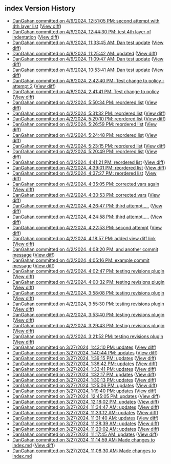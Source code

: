 ## index Version History

* [DanGahan committed on 4/9/2024, 12:51:05 PM: second attempt with 4th layer list](https://github.com/DanGahanCGI/DanGahanCGI.github.io/commit/1a7aada6d3331cd441ab9bf49567b0a6773c6960) ([View diff](https://github.com/DanGahanCGI/DanGahanCGI.github.io/compare/3bf39260d05bbc684b853e1490cc6c39092c35cd...1a7aada6d3331cd441ab9bf49567b0a6773c6960))
* [DanGahan committed on 4/9/2024, 12:44:30 PM: test 4th layer of indentation](https://github.com/DanGahanCGI/DanGahanCGI.github.io/commit/aa76dec990faa062fb2b0bd1eb4fd85328823cbb) ([View diff](https://github.com/DanGahanCGI/DanGahanCGI.github.io/compare/56375d89eb159eb9ca25a6cee7c78c4a2b189797...aa76dec990faa062fb2b0bd1eb4fd85328823cbb))
* [DanGahan committed on 4/9/2024, 11:33:45 AM: Dan test update](https://github.com/DanGahanCGI/DanGahanCGI.github.io/commit/166f95ec54e1f97b915f3c627feec952d0d1d2c7) ([View diff](https://github.com/DanGahanCGI/DanGahanCGI.github.io/compare/f017830f94133037bd4e5d2f78d9e76dca4cd920...166f95ec54e1f97b915f3c627feec952d0d1d2c7))
* [DanGahan committed on 4/9/2024, 11:25:42 AM: updated](https://github.com/DanGahanCGI/DanGahanCGI.github.io/commit/e5820733379359da101b2aa15c9b427c242ec508) ([View diff](https://github.com/DanGahanCGI/DanGahanCGI.github.io/compare/1c3a8ffaa3d8e3540a05ec7b745e008cd73993af...e5820733379359da101b2aa15c9b427c242ec508))
* [DanGahan committed on 4/9/2024, 11:09:47 AM: Dan test update](https://github.com/DanGahanCGI/DanGahanCGI.github.io/commit/ac7d580d3d71def6f93db08a1082d71036ecb2fe) ([View diff](https://github.com/DanGahanCGI/DanGahanCGI.github.io/compare/7a8ea036c829825e975d5c57aeddab0ef94691c9...ac7d580d3d71def6f93db08a1082d71036ecb2fe))
* [DanGahan committed on 4/9/2024, 10:53:41 AM: Dan test update](https://github.com/DanGahanCGI/DanGahanCGI.github.io/commit/c03ca0ad310b6195dc545b8487c17360a482b304) ([View diff](https://github.com/DanGahanCGI/DanGahanCGI.github.io/compare/1c1cb2007fc7f720e1a3f9c6002b9eef5cee91b4...c03ca0ad310b6195dc545b8487c17360a482b304))
* [DanGahan committed on 4/8/2024, 2:42:40 PM: Test change to policy - attempt 2](https://github.com/DanGahanCGI/DanGahanCGI.github.io/commit/d0f05becde8e7b8b4d429076b35b58cc32b334a3) ([View diff](https://github.com/DanGahanCGI/DanGahanCGI.github.io/compare/8d59a21ee0c71bfef1f9fade04e2eed22acd8ff6...d0f05becde8e7b8b4d429076b35b58cc32b334a3))
* [DanGahan committed on 4/8/2024, 2:41:41 PM: Test change to policy](https://github.com/DanGahanCGI/DanGahanCGI.github.io/commit/8d59a21ee0c71bfef1f9fade04e2eed22acd8ff6) ([View diff](https://github.com/DanGahanCGI/DanGahanCGI.github.io/compare/1f22ce18a6e7c427b7b8bd264403679d00f5fe1c...8d59a21ee0c71bfef1f9fade04e2eed22acd8ff6))
* [DanGahan committed on 4/2/2024, 5:50:34 PM: reordered list](https://github.com/DanGahanCGI/DanGahanCGI.github.io/commit/1f22ce18a6e7c427b7b8bd264403679d00f5fe1c) ([View diff](https://github.com/DanGahanCGI/DanGahanCGI.github.io/compare/d2655fe63c49669a856f5f7a24d494901eccbd31...1f22ce18a6e7c427b7b8bd264403679d00f5fe1c))
* [DanGahan committed on 4/2/2024, 5:31:32 PM: reordered list](https://github.com/DanGahanCGI/DanGahanCGI.github.io/commit/d2655fe63c49669a856f5f7a24d494901eccbd31) ([View diff](https://github.com/DanGahanCGI/DanGahanCGI.github.io/compare/487d84c95a41ad0ee4cd3df2cf4965ec98394296...d2655fe63c49669a856f5f7a24d494901eccbd31))
* [DanGahan committed on 4/2/2024, 5:29:10 PM: reordered list](https://github.com/DanGahanCGI/DanGahanCGI.github.io/commit/487d84c95a41ad0ee4cd3df2cf4965ec98394296) ([View diff](https://github.com/DanGahanCGI/DanGahanCGI.github.io/compare/808733ed9663320d967ac9f48eb2a8460600678a...487d84c95a41ad0ee4cd3df2cf4965ec98394296))
* [DanGahan committed on 4/2/2024, 5:26:59 PM: reordered list](https://github.com/DanGahanCGI/DanGahanCGI.github.io/commit/808733ed9663320d967ac9f48eb2a8460600678a) ([View diff](https://github.com/DanGahanCGI/DanGahanCGI.github.io/compare/c8512d5e3a9729151e268b691637bdfab75e49b7...808733ed9663320d967ac9f48eb2a8460600678a))
* [DanGahan committed on 4/2/2024, 5:24:48 PM: reordered list](https://github.com/DanGahanCGI/DanGahanCGI.github.io/commit/c8512d5e3a9729151e268b691637bdfab75e49b7) ([View diff](https://github.com/DanGahanCGI/DanGahanCGI.github.io/compare/a2fab384cd8b3e46d81a24606c623a7ea41124b4...c8512d5e3a9729151e268b691637bdfab75e49b7))
* [DanGahan committed on 4/2/2024, 5:23:15 PM: reordered list](https://github.com/DanGahanCGI/DanGahanCGI.github.io/commit/a2fab384cd8b3e46d81a24606c623a7ea41124b4) ([View diff](https://github.com/DanGahanCGI/DanGahanCGI.github.io/compare/ca50dacd216e7053d9a070e35f261cbb45cab140...a2fab384cd8b3e46d81a24606c623a7ea41124b4))
* [DanGahan committed on 4/2/2024, 5:20:49 PM: reordered list](https://github.com/DanGahanCGI/DanGahanCGI.github.io/commit/ca50dacd216e7053d9a070e35f261cbb45cab140) ([View diff](https://github.com/DanGahanCGI/DanGahanCGI.github.io/compare/c302bacb6002be9fd053a868331accad09862792...ca50dacd216e7053d9a070e35f261cbb45cab140))
* [DanGahan committed on 4/2/2024, 4:41:21 PM: reordered list](https://github.com/DanGahanCGI/DanGahanCGI.github.io/commit/c302bacb6002be9fd053a868331accad09862792) ([View diff](https://github.com/DanGahanCGI/DanGahanCGI.github.io/compare/b10011dcee656a910d29aad3e966a89857aff550...c302bacb6002be9fd053a868331accad09862792))
* [DanGahan committed on 4/2/2024, 4:39:01 PM: reordered list](https://github.com/DanGahanCGI/DanGahanCGI.github.io/commit/b10011dcee656a910d29aad3e966a89857aff550) ([View diff](https://github.com/DanGahanCGI/DanGahanCGI.github.io/compare/52e06ccced8a50ffac40f220e31485394a9fbf44...b10011dcee656a910d29aad3e966a89857aff550))
* [DanGahan committed on 4/2/2024, 4:37:27 PM: reordered list](https://github.com/DanGahanCGI/DanGahanCGI.github.io/commit/52e06ccced8a50ffac40f220e31485394a9fbf44) ([View diff](https://github.com/DanGahanCGI/DanGahanCGI.github.io/compare/52a1ac777789ae2251ea5cc91bb3577179d2bfaa...52e06ccced8a50ffac40f220e31485394a9fbf44))
* [DanGahan committed on 4/2/2024, 4:35:05 PM: corrected vars again](https://github.com/DanGahanCGI/DanGahanCGI.github.io/commit/52a1ac777789ae2251ea5cc91bb3577179d2bfaa) ([View diff](https://github.com/DanGahanCGI/DanGahanCGI.github.io/compare/f2c3397ab23961b55ff8e5d43b129c672d833c96...52a1ac777789ae2251ea5cc91bb3577179d2bfaa))
* [DanGahan committed on 4/2/2024, 4:30:53 PM: corrected vars](https://github.com/DanGahanCGI/DanGahanCGI.github.io/commit/f2c3397ab23961b55ff8e5d43b129c672d833c96) ([View diff](https://github.com/DanGahanCGI/DanGahanCGI.github.io/compare/bd82708018daaca0e10d144eacd40a0525283cd2...f2c3397ab23961b55ff8e5d43b129c672d833c96))
* [DanGahan committed on 4/2/2024, 4:26:47 PM: third attempt.....](https://github.com/DanGahanCGI/DanGahanCGI.github.io/commit/bd82708018daaca0e10d144eacd40a0525283cd2) ([View diff](https://github.com/DanGahanCGI/DanGahanCGI.github.io/compare/54001393b7131daaf61e407287ac5afb9e3d0279...bd82708018daaca0e10d144eacd40a0525283cd2))
* [DanGahan committed on 4/2/2024, 4:24:58 PM: third attempt.....](https://github.com/DanGahanCGI/DanGahanCGI.github.io/commit/54001393b7131daaf61e407287ac5afb9e3d0279) ([View diff](https://github.com/DanGahanCGI/DanGahanCGI.github.io/compare/532403dcf12d06beec6dc8951135066132528929...54001393b7131daaf61e407287ac5afb9e3d0279))
* [DanGahan committed on 4/2/2024, 4:22:53 PM: second attempt](https://github.com/DanGahanCGI/DanGahanCGI.github.io/commit/532403dcf12d06beec6dc8951135066132528929) ([View diff](https://github.com/DanGahanCGI/DanGahanCGI.github.io/compare/1d11cfcf0e8dcd4c82958477a36f7835b37d30dc...532403dcf12d06beec6dc8951135066132528929))
* [DanGahan committed on 4/2/2024, 4:18:57 PM: added view diff link](https://github.com/DanGahanCGI/DanGahanCGI.github.io/commit/1d11cfcf0e8dcd4c82958477a36f7835b37d30dc) ([View diff](https://github.com/DanGahanCGI/DanGahanCGI.github.io/compare/cb61b9d235bc75c1233049c7cc53714b4f2c8d47...1d11cfcf0e8dcd4c82958477a36f7835b37d30dc))
* [DanGahan committed on 4/2/2024, 4:08:20 PM: and another commit message](https://github.com/DanGahanCGI/DanGahanCGI.github.io/commit/cb61b9d235bc75c1233049c7cc53714b4f2c8d47) ([View diff](https://github.com/DanGahanCGI/DanGahanCGI.github.io/compare/e10b0c3dd83cb46ad5b5f39776c1ba0f7ae494bd...cb61b9d235bc75c1233049c7cc53714b4f2c8d47))
* [DanGahan committed on 4/2/2024, 4:05:16 PM: example commit message](https://github.com/DanGahanCGI/DanGahanCGI.github.io/commit/e10b0c3dd83cb46ad5b5f39776c1ba0f7ae494bd) ([View diff](https://github.com/DanGahanCGI/DanGahanCGI.github.io/compare/4e0f84251fda5972580a7216642adc997263f8b1...e10b0c3dd83cb46ad5b5f39776c1ba0f7ae494bd))
* [DanGahan committed on 4/2/2024, 4:02:47 PM: testing revisions plugin](https://github.com/DanGahanCGI/DanGahanCGI.github.io/commit/4e0f84251fda5972580a7216642adc997263f8b1) ([View diff](https://github.com/DanGahanCGI/DanGahanCGI.github.io/compare/d6d892cfa2866eecc85bd78aceb7e771d615015f...4e0f84251fda5972580a7216642adc997263f8b1))
* [DanGahan committed on 4/2/2024, 4:00:32 PM: testing revisions plugin](https://github.com/DanGahanCGI/DanGahanCGI.github.io/commit/d6d892cfa2866eecc85bd78aceb7e771d615015f) ([View diff](https://github.com/DanGahanCGI/DanGahanCGI.github.io/compare/a402f48a58ea5f5457012a9bf9300e442a07bb9d...d6d892cfa2866eecc85bd78aceb7e771d615015f))
* [DanGahan committed on 4/2/2024, 3:58:08 PM: testing revisions plugin](https://github.com/DanGahanCGI/DanGahanCGI.github.io/commit/a402f48a58ea5f5457012a9bf9300e442a07bb9d) ([View diff](https://github.com/DanGahanCGI/DanGahanCGI.github.io/compare/dd25e80a78531134689038bae2a15d89bb90a37d...a402f48a58ea5f5457012a9bf9300e442a07bb9d))
* [DanGahan committed on 4/2/2024, 3:55:30 PM: testing revisions plugin](https://github.com/DanGahanCGI/DanGahanCGI.github.io/commit/dd25e80a78531134689038bae2a15d89bb90a37d) ([View diff](https://github.com/DanGahanCGI/DanGahanCGI.github.io/compare/812169a1af3688bdbd4244fb1ca2f0da894c48b6...dd25e80a78531134689038bae2a15d89bb90a37d))
* [DanGahan committed on 4/2/2024, 3:53:40 PM: testing revisions plugin](https://github.com/DanGahanCGI/DanGahanCGI.github.io/commit/812169a1af3688bdbd4244fb1ca2f0da894c48b6) ([View diff](https://github.com/DanGahanCGI/DanGahanCGI.github.io/compare/0fd2b97cc5f5c73ea6432023672ce6d2b9340e69...812169a1af3688bdbd4244fb1ca2f0da894c48b6))
* [DanGahan committed on 4/2/2024, 3:29:43 PM: testing revisions plugin](https://github.com/DanGahanCGI/DanGahanCGI.github.io/commit/0fd2b97cc5f5c73ea6432023672ce6d2b9340e69) ([View diff](https://github.com/DanGahanCGI/DanGahanCGI.github.io/compare/458669e758f490b3ccab52738d86ea758aa223b6...0fd2b97cc5f5c73ea6432023672ce6d2b9340e69))
* [DanGahan committed on 4/2/2024, 3:21:52 PM: testing revisions plugin](https://github.com/DanGahanCGI/DanGahanCGI.github.io/commit/5c36cd2299770c5a9f3fb7555660613a784e2c2d) ([View diff](https://github.com/DanGahanCGI/DanGahanCGI.github.io/compare/dc52fc04be71f3ff208b7f1fa02528f672873bc1...5c36cd2299770c5a9f3fb7555660613a784e2c2d))
* [DanGahan committed on 3/27/2024, 1:43:10 PM: updates](https://github.com/DanGahanCGI/DanGahanCGI.github.io/commit/a7539f720e94442b585c5388125c4a00231f8933) ([View diff](https://github.com/DanGahanCGI/DanGahanCGI.github.io/compare/7484f42b8d016fde743b08f1feac02446017eb8f...a7539f720e94442b585c5388125c4a00231f8933))
* [DanGahan committed on 3/27/2024, 1:40:44 PM: updates](https://github.com/DanGahanCGI/DanGahanCGI.github.io/commit/7484f42b8d016fde743b08f1feac02446017eb8f) ([View diff](https://github.com/DanGahanCGI/DanGahanCGI.github.io/compare/7424f0cbb2149b5e5ad1fcc2555bff9b036369d6...7484f42b8d016fde743b08f1feac02446017eb8f))
* [DanGahan committed on 3/27/2024, 1:39:15 PM: updates](https://github.com/DanGahanCGI/DanGahanCGI.github.io/commit/7424f0cbb2149b5e5ad1fcc2555bff9b036369d6) ([View diff](https://github.com/DanGahanCGI/DanGahanCGI.github.io/compare/81d95857340077f60ead2dbdd96cc3f7a694b8f0...7424f0cbb2149b5e5ad1fcc2555bff9b036369d6))
* [DanGahan committed on 3/27/2024, 1:36:42 PM: updates](https://github.com/DanGahanCGI/DanGahanCGI.github.io/commit/81d95857340077f60ead2dbdd96cc3f7a694b8f0) ([View diff](https://github.com/DanGahanCGI/DanGahanCGI.github.io/compare/ef78d072c2c142ba5267c471845d5e74afd81441...81d95857340077f60ead2dbdd96cc3f7a694b8f0))
* [DanGahan committed on 3/27/2024, 1:33:41 PM: updates](https://github.com/DanGahanCGI/DanGahanCGI.github.io/commit/ef78d072c2c142ba5267c471845d5e74afd81441) ([View diff](https://github.com/DanGahanCGI/DanGahanCGI.github.io/compare/accbc4718bdca981fb56020bb684675a89736f74...ef78d072c2c142ba5267c471845d5e74afd81441))
* [DanGahan committed on 3/27/2024, 1:32:17 PM: updates](https://github.com/DanGahanCGI/DanGahanCGI.github.io/commit/accbc4718bdca981fb56020bb684675a89736f74) ([View diff](https://github.com/DanGahanCGI/DanGahanCGI.github.io/compare/58a4f1c8d6c28711c36ada201e8a406a92e98502...accbc4718bdca981fb56020bb684675a89736f74))
* [DanGahan committed on 3/27/2024, 1:30:13 PM: updates](https://github.com/DanGahanCGI/DanGahanCGI.github.io/commit/58a4f1c8d6c28711c36ada201e8a406a92e98502) ([View diff](https://github.com/DanGahanCGI/DanGahanCGI.github.io/compare/65a10ee3d94aef49a0a0895c510bb84cb2705745...58a4f1c8d6c28711c36ada201e8a406a92e98502))
* [DanGahan committed on 3/27/2024, 1:25:06 PM: updates](https://github.com/DanGahanCGI/DanGahanCGI.github.io/commit/65a10ee3d94aef49a0a0895c510bb84cb2705745) ([View diff](https://github.com/DanGahanCGI/DanGahanCGI.github.io/compare/cb10889b800c4c30ea03ca7dca8af4c5b0b42dac...65a10ee3d94aef49a0a0895c510bb84cb2705745))
* [DanGahan committed on 3/27/2024, 1:19:40 PM: updates](https://github.com/DanGahanCGI/DanGahanCGI.github.io/commit/abe024c6630aab6f17ae7f30bd5ee92a51224f86) ([View diff](https://github.com/DanGahanCGI/DanGahanCGI.github.io/compare/04d3f236d776e778f307c1cabd7807c41af98db3...abe024c6630aab6f17ae7f30bd5ee92a51224f86))
* [DanGahan committed on 3/27/2024, 12:45:05 PM: updates](https://github.com/DanGahanCGI/DanGahanCGI.github.io/commit/ab49f4b6eabbedf0eceec4409f873ea60b9a2614) ([View diff](https://github.com/DanGahanCGI/DanGahanCGI.github.io/compare/96cd25f78c330d98042be215fb3f6a4a9e844761...ab49f4b6eabbedf0eceec4409f873ea60b9a2614))
* [DanGahan committed on 3/27/2024, 12:18:02 PM: updates](https://github.com/DanGahanCGI/DanGahanCGI.github.io/commit/e151a2dd7bec99f53ffbaafc50195505bfb733ab) ([View diff](https://github.com/DanGahanCGI/DanGahanCGI.github.io/compare/9fd7e05f4cd53e6d41b7c2d2a0a8b6956dc5e9b9...e151a2dd7bec99f53ffbaafc50195505bfb733ab))
* [DanGahan committed on 3/27/2024, 11:34:47 AM: updates](https://github.com/DanGahanCGI/DanGahanCGI.github.io/commit/f4d63cb2339971b27a1c44823829f010b37844b5) ([View diff](https://github.com/DanGahanCGI/DanGahanCGI.github.io/compare/19f3e19be1a6d7ca284508988e4030a3f5eaeb56...f4d63cb2339971b27a1c44823829f010b37844b5))
* [DanGahan committed on 3/27/2024, 11:33:12 AM: updates](https://github.com/DanGahanCGI/DanGahanCGI.github.io/commit/19f3e19be1a6d7ca284508988e4030a3f5eaeb56) ([View diff](https://github.com/DanGahanCGI/DanGahanCGI.github.io/compare/a8300007706eab1b43dc0cc3eb06e674617e4c3b...19f3e19be1a6d7ca284508988e4030a3f5eaeb56))
* [DanGahan committed on 3/27/2024, 11:31:40 AM: updates](https://github.com/DanGahanCGI/DanGahanCGI.github.io/commit/a8300007706eab1b43dc0cc3eb06e674617e4c3b) ([View diff](https://github.com/DanGahanCGI/DanGahanCGI.github.io/compare/ecba0a6d4f36e825da19c8a21d90671bbaffe938...a8300007706eab1b43dc0cc3eb06e674617e4c3b))
* [DanGahan committed on 3/27/2024, 11:28:39 AM: updates](https://github.com/DanGahanCGI/DanGahanCGI.github.io/commit/ecba0a6d4f36e825da19c8a21d90671bbaffe938) ([View diff](https://github.com/DanGahanCGI/DanGahanCGI.github.io/compare/f33d1be4dedf8afa4999e71396b3bc0a1863eeaa...ecba0a6d4f36e825da19c8a21d90671bbaffe938))
* [DanGahan committed on 3/27/2024, 11:20:02 AM: updates](https://github.com/DanGahanCGI/DanGahanCGI.github.io/commit/f33d1be4dedf8afa4999e71396b3bc0a1863eeaa) ([View diff](https://github.com/DanGahanCGI/DanGahanCGI.github.io/compare/87c514f69b513bacfa88f00d8c8b3c4b82f08004...f33d1be4dedf8afa4999e71396b3bc0a1863eeaa))
* [DanGahan committed on 3/27/2024, 11:17:45 AM: updates](https://github.com/DanGahanCGI/DanGahanCGI.github.io/commit/87c514f69b513bacfa88f00d8c8b3c4b82f08004) ([View diff](https://github.com/DanGahanCGI/DanGahanCGI.github.io/compare/9b155ca035d7e7b554ed7a5450ee9981db93e7ea...87c514f69b513bacfa88f00d8c8b3c4b82f08004))
* [DanGahan committed on 3/27/2024, 11:14:59 AM: Made changes to index.md](https://github.com/DanGahanCGI/DanGahanCGI.github.io/commit/9b155ca035d7e7b554ed7a5450ee9981db93e7ea) ([View diff](https://github.com/DanGahanCGI/DanGahanCGI.github.io/compare/e2941494f3a71c653b7ee28da2c205326a17c38f...9b155ca035d7e7b554ed7a5450ee9981db93e7ea))
* [DanGahan committed on 3/27/2024, 11:08:30 AM: Made changes to index.md](https://github.com/DanGahanCGI/DanGahanCGI.github.io/commit/e2941494f3a71c653b7ee28da2c205326a17c38f)
